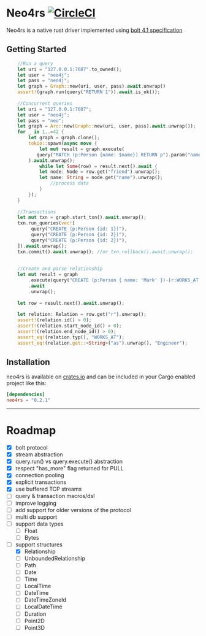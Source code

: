 # Neo4rs [![CircleCI](https://circleci.com/gh/yehohanan7/neo4rs.svg?style=shield&circle-token=6537a33de9b96ea8f26a2732b9ca6ef95ab3762b)](https://circleci.com/gh/yehohanan7/neo4rs)

Neo4rs is a native rust driver implemented using [bolt 4.1 specification](https://7687.org/bolt/bolt-protocol-message-specification-4.html#version-41)


## Getting Started


```rust    
    //Run a query
    let uri = "127.0.0.1:7687".to_owned();
    let user = "neo4j";
    let pass = "neo4j";
    let graph = Graph::new(uri, user, pass).await.unwrap()
    assert!(graph.run(query("RETURN 1")).await.is_ok());
    
    //Concurrent queries
    let uri = "127.0.0.1:7687";
    let user = "neo4j";
    let pass = "neo";
    let graph = Arc::new(Graph::new(uri, user, pass).await.unwrap());
    for _ in 1..=42 {
        let graph = graph.clone();
        tokio::spawn(async move {
            let mut result = graph.execute(
	       query("MATCH (p:Person {name: $name}) RETURN p").param("name", "Mark")
	    ).await.unwrap();
            while let Some(row) = result.next().await {
        	let node: Node = row.get("friend").unwrap();
        	let name: String = node.get("name").unwrap();
                //process data
            }
        });
    }
    
    //Transactions
    let mut txn = graph.start_txn().await.unwrap();
    txn.run_queries(vec![
         query("CREATE (p:Person {id: 1})"),
         query("CREATE (p:Person {id: 2})"),
         query("CREATE (p:Person {id: 2})"),
    ]).await.unwrap();
    txn.commit().await.unwrap(); //or txn.rollback().await.unwrap();
    
    
    //Create and parse relationship
    let mut result = graph
        .execute(query("CREATE (p:Person { name: 'Mark' })-[r:WORKS_AT {as: 'Engineer'}]->(neo) RETURN r"))
        .await
        .unwrap();
	
    let row = result.next().await.unwrap();
    
    let relation: Relation = row.get("r").unwrap();
    assert!(relation.id() > 0);
    assert!(relation.start_node_id() > 0);
    assert!(relation.end_node_id() > 0);
    assert_eq!(relation.typ(), "WORKS_AT");
    assert_eq!(relation.get::<String>("as").unwrap(), "Engineer");
```



## Installation
neo4rs is available on [crates.io](https://crates.io/crates/neo4rs) and can be included in your Cargo enabled project like this:

```toml
[dependencies]
neo4rs = "0.2.1"
```

---

# Roadmap
- [x] bolt protocol
- [x] stream abstraction
- [x] query.run() vs query.execute() abstraction
- [x] respect "has_more" flag returned for PULL
- [x] connection pooling
- [x] explicit transactions
- [x] use buffered TCP streams
- [ ] query & transaction macros/dsl
- [ ] improve logging
- [ ] add support for older versions of the protocol
- [ ] multi db support
- [ ] support data types
	- [ ] Float
	- [ ] Bytes
- [ ] support structures
	- [X] Relationship
	- [ ] UnboundedRelationship
	- [ ] Path
	- [ ] Date
	- [ ] Time
	- [ ] LocalTime
	- [ ] DateTime
	- [ ] DateTimeZoneId
	- [ ] LocalDateTime
	- [ ] Duration
	- [ ] Point2D
	- [ ] Point3D

